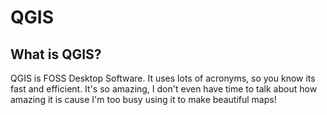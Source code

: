 # QGIS

## What is QGIS?

QGIS is FOSS Desktop Software. It uses lots of acronyms, so you know its fast and efficient. It's so amazing, I don't even have time to talk about how amazing it is cause I'm too busy using it to make beautiful maps! 
